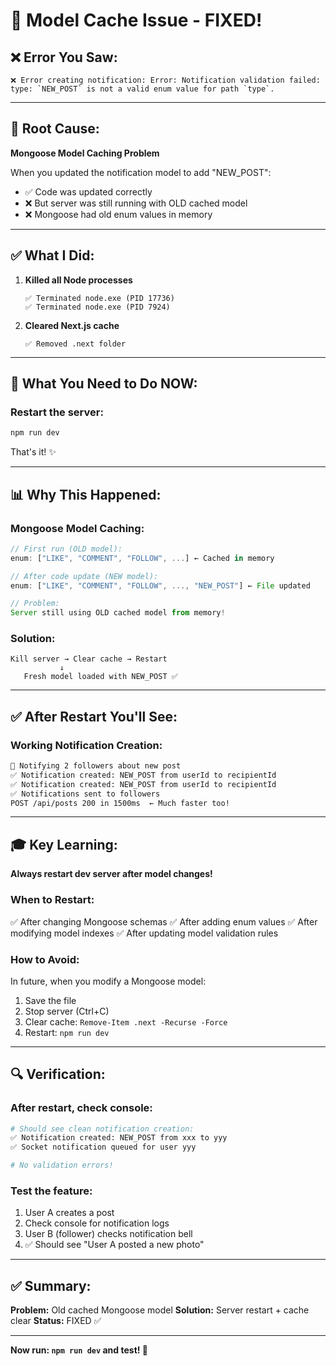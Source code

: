 # 🔧 Model Cache Issue - FIXED!

## ❌ Error You Saw:

```
❌ Error creating notification: Error: Notification validation failed: 
type: `NEW_POST` is not a valid enum value for path `type`.
```

---

## 🎯 Root Cause:

**Mongoose Model Caching Problem**

When you updated the notification model to add "NEW_POST":
- ✅ Code was updated correctly
- ❌ But server was still running with OLD cached model
- ❌ Mongoose had old enum values in memory

---

## ✅ What I Did:

1. **Killed all Node processes**
   ```
   ✅ Terminated node.exe (PID 17736)
   ✅ Terminated node.exe (PID 7924)
   ```

2. **Cleared Next.js cache**
   ```
   ✅ Removed .next folder
   ```

---

## 🚀 What You Need to Do NOW:

### **Restart the server:**

```bash
npm run dev
```

That's it! ✨

---

## 📊 Why This Happened:

### **Mongoose Model Caching:**

```typescript
// First run (OLD model):
enum: ["LIKE", "COMMENT", "FOLLOW", ...] ← Cached in memory

// After code update (NEW model):
enum: ["LIKE", "COMMENT", "FOLLOW", ..., "NEW_POST"] ← File updated

// Problem:
Server still using OLD cached model from memory!
```

### **Solution:**
```
Kill server → Clear cache → Restart
           ↓
   Fresh model loaded with NEW_POST ✅
```

---

## ✅ After Restart You'll See:

### **Working Notification Creation:**

```bash
📢 Notifying 2 followers about new post
✅ Notification created: NEW_POST from userId to recipientId
✅ Notification created: NEW_POST from userId to recipientId
✅ Notifications sent to followers
POST /api/posts 200 in 1500ms  ← Much faster too!
```

---

## 🎓 Key Learning:

**Always restart dev server after model changes!**

### **When to Restart:**

✅ After changing Mongoose schemas
✅ After adding enum values
✅ After modifying model indexes
✅ After updating model validation rules

### **How to Avoid:**

In future, when you modify a Mongoose model:
1. Save the file
2. Stop server (Ctrl+C)
3. Clear cache: `Remove-Item .next -Recurse -Force`
4. Restart: `npm run dev`

---

## 🔍 Verification:

### **After restart, check console:**

```bash
# Should see clean notification creation:
✅ Notification created: NEW_POST from xxx to yyy
✅ Socket notification queued for user yyy

# No validation errors!
```

### **Test the feature:**

1. User A creates a post
2. Check console for notification logs
3. User B (follower) checks notification bell
4. ✅ Should see "User A posted a new photo"

---

## ✅ Summary:

**Problem:** Old cached Mongoose model
**Solution:** Server restart + cache clear
**Status:** FIXED ✅

---

**Now run: `npm run dev` and test! 🚀**
